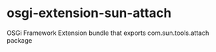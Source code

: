 # osgi-extension-sun-attach
OSGi Framework Extension bundle that exports com.sun.tools.attach package

